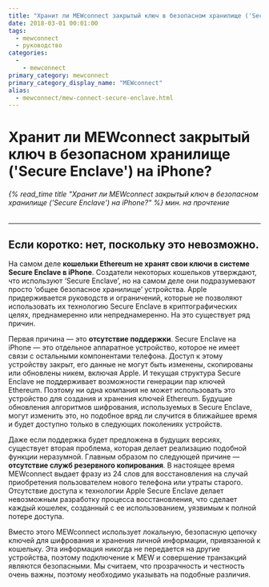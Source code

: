 ```yaml
---
title: "Хранит ли MEWconnect закрытый ключ в безопасном хранилище ('Secure Enclave') на iPhone?"
date: 2018-03-01 00:01:00
tags:
  - mewconnect
  - руководство
categories:
  - 
    - mewconnect
primary_category: mewconnect
primary_category_display_name: "MEWconnect"
alias:
  - mewconnect/mew-connect-secure-enclave.html
---
```


# __Хранит ли MEWconnect закрытый ключ в безопасном хранилище ('Secure Enclave') на iPhone?__
###### {% read_time title "Хранит ли MEWconnect закрытый ключ в безопасном хранилище ('Secure Enclave') на iPhone?" %} мин. на прочтение
***

## __Если коротко: нет, поскольку это невозможно.__

На самом деле **кошельки Ethereum не хранят свои ключи в системе Secure Enclave в iPhone**. Создатели некоторых кошельков утверждают, что используют ‘Secure Enclave’, но на самом деле они подразумевают просто ‘общее безопасное хранилище’ устройства. Apple придерживается руководств и ограничений, которые не позволяют использовать их технологию Secure Enclave в криптографических целях, преднамеренно или непреднамеренно. На это существует ряд причин.

Первая причина — это **отсутствие поддержки**. Secure Enclave на iPhone — это отдельное аппаратное устройство, которое не имеет связи с остальными компонентами телефона. Доступ к этому устройству закрыт, его данные не могут быть изменены, скопированы или обновлены никем, включая Apple. И текущая структура Secure Enclave не поддерживает возможности генерации пар ключей Ethereum. Поэтому ни одна компания не может использовать это устройство для создания и хранения ключей Ethereum. Будущие обновления алгоритмов шифрования, используемых в Secure Enclave, могут изменить это, но подобное вряд ли случится в ближайшее время и будет доступно только в следующих поколениях устройств.

Даже если поддержка будет предложена в будущих версиях, существует вторая проблема, которая делает реализацию подобной функции неразумной. Главным образом по следующей причине — **отсутствие служб резервного копирования**. В настоящее время MEWconnect выдает фразу из 24 слов для восстановления на случай приобретения пользователем нового телефона или утраты старого. Отсутствие доступа к технологии Apple Secure Enclave делает невозможным разработку процесса восстановления, что сделает каждый кошелек, созданный с ее использованием, уязвимым к полной потере доступа.

Вместо этого MEWconnect использует локальную, безопасную цепочку ключей для шифрования и хранения личной информации, привязанной к кошельку. Эта информация никогда не передается на другие устройства, поэтому подключение к MEW и совершение транзакций являются безопасными. Мы считаем, что прозрачность и честность очень важны, поэтому необходимо указывать на подобные различия. 
